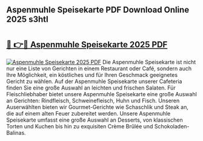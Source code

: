 ## Aspenmuhle Speisekarte PDF Download Online 2025 s3htI

# <h2><a href="http://gc813y8.nevu.top/?p=Aspenmuhle+Speisekarte">🔗 👉🔴 Aspenmuhle Speisekarte 2025 PDF</a></h2>

[![Aspenmuhle Speisekarte 2025 PDF](https://i.imgur.com/dBaPXMq.png)](http://gc813y8.nevu.top/?p=Aspenmuhle+Speisekarte)
Die Aspenmuhle Speisekarte ist nicht nur eine Liste von Gerichten in einem Restaurant oder Café, sondern auch Ihre Möglichkeit, ein köstliches und für Ihren Geschmack geeignetes Gericht zu wählen. Auf der Aspenmuhle Speisekarte unserer Cafeteria finden Sie eine große Auswahl an leichten und frischen Salaten. Für Fleischliebhaber bietet unsere Aspenmuhle Speisekarte eine große Auswahl an Gerichten: Rindfleisch, Schweinefleisch, Huhn und Fisch. Unseren Auserwählten bieten wir Gourmet-Gerichte wie Schaschlik und Steak an, die auf einem alten Feuer zubereitet werden. Unsere Aspenmuhle Speisekarte umfasst eine große Auswahl an Desserts, von klassischen Torten und Kuchen bis hin zu exquisiten Crème Brûlée und Schokoladen-Balinas.
